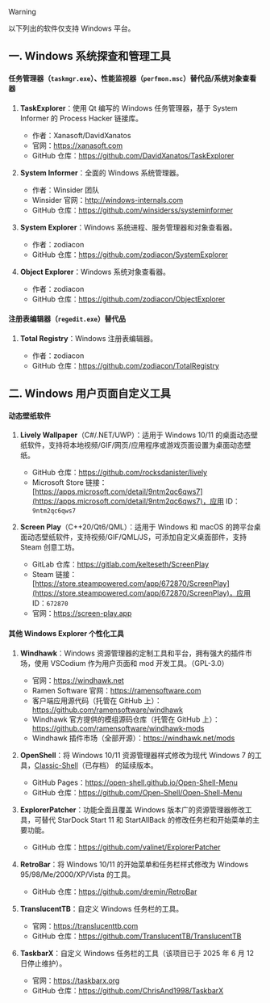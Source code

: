 > [!WARNING]
> 
> 以下列出的软件仅支持 Windows 平台。

## 一. Windows 系统探查和管理工具

#### 任务管理器（`taskmgr.exe`）、性能监视器（`perfmon.msc`）替代品/系统对象查看器

1. **TaskExplorer**：使用 Qt 编写的 Windows 任务管理器，基于 System Informer 的 Process Hacker 链接库。
   
   - 作者：Xanasoft/DavidXanatos
   - 官网：https://xanasoft.com
   - GitHub 仓库：https://github.com/DavidXanatos/TaskExplorer

2. **System Informer**：全面的 Windows 系统管理器。
   
   - 作者：Winsider 团队
   - Winsider 官网：http://windows-internals.com
   - GitHub 仓库：https://github.com/winsiderss/systeminformer

3. **System Explorer**：Windows 系统进程、服务管理器和对象查看器。
   
   - 作者：zodiacon
   - GitHub 仓库：https://github.com/zodiacon/SystemExplorer

4. **Object Explorer**：Windows 系统对象查看器。
   
   - 作者：zodiacon
   - GitHub 仓库：https://github.com/zodiacon/ObjectExplorer

#### 注册表编辑器（`regedit.exe`）替代品

1. **Total Registry**：Windows 注册表编辑器。
   
   - 作者：zodiacon
   - GitHub 仓库：https://github.com/zodiacon/TotalRegistry

## 二. Windows 用户页面自定义工具

#### 动态壁纸软件

1. **Lively Wallpaper**（C#/.NET/UWP）：适用于 Windows 10/11 的桌面动态壁纸软件，支持将本地视频/GIF/网页/应用程序或游戏页面设置为桌面动态壁纸。
   
   - GitHub 仓库：https://github.com/rocksdanister/lively
   - Microsoft Store 链接：[https://apps.microsoft.com/detail/9ntm2qc6qws7](https://apps.microsoft.com/detail/9ntm2qc6qws7)，应用 ID：`9ntm2qc6qws7`

2. **Screen Play**（C++20/Qt6/QML）：适用于 Windows 和 macOS 的跨平台桌面动态壁纸软件，支持视频/GIF/QML/JS，可添加自定义桌面部件，支持 Steam 创意工坊。
   
   - GitLab 仓库：https://gitlab.com/kelteseth/ScreenPlay
   - Steam 链接：[https://store.steampowered.com/app/672870/ScreenPlay](https://store.steampowered.com/app/672870/ScreenPlay)，应用 ID：`672870`
   - 官网：https://screen-play.app

#### 其他 Windows Explorer 个性化工具

1. **Windhawk**：Windows 资源管理器的定制工具和平台，拥有强大的插件市场，使用 VSCodium 作为用户页面和 mod 开发工具。（GPL-3.0）
   
   - 官网：https://windhawk.net
   - Ramen Software 官网：https://ramensoftware.com
   - 客户端应用源代码（托管在 GitHub 上）：https://github.com/ramensoftware/windhawk
   - Windhawk 官方提供的模组源码仓库（托管在 GitHub 上）：https://github.com/ramensoftware/windhawk-mods
   - Windhawk 插件市场（全部开源）：https://windhawk.net/mods

2. **OpenShell**：将 Windows 10/11 资源管理器样式修改为现代 Windows 7 的工具，[Classic-Shell](https://github.com/coddec/Classic-Shell)（已存档） 的延续版本。
   
   - GitHub Pages：https://open-shell.github.io/Open-Shell-Menu
   - GitHub 仓库：https://github.com/Open-Shell/Open-Shell-Menu

3. **ExplorerPatcher**：功能全面且覆盖 Windows 版本广的资源管理器修改工具，可替代 StarDock Start 11 和 StartAllBack 的修改任务栏和开始菜单的主要功能。
   
   - GitHub 仓库：https://github.com/valinet/ExplorerPatcher

4. **RetroBar**：将 Windows 10/11 的开始菜单和任务栏样式修改为 Windows 95/98/Me/2000/XP/Vista 的工具。
   
   - GitHub 仓库：https://github.com/dremin/RetroBar

5. **TranslucentTB**：自定义 Windows 任务栏的工具。
   
   - 官网：https://translucenttb.com
   - GitHub 仓库：https://github.com/TranslucentTB/TranslucentTB

6. **TaskbarX**：自定义 Windows 任务栏的工具（该项目已于 2025 年 6 月 12 日停止维护）。
   
   - 官网：https://taskbarx.org
   - GitHub 仓库：https://github.com/ChrisAnd1998/TaskbarX
